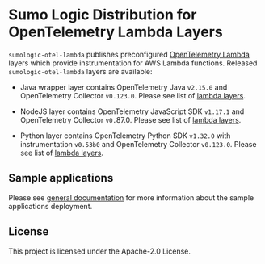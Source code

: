# Sumo Logic Distribution for OpenTelemetry Lambda Layers

`sumologic-otel-lambda` publishes preconfigured [OpenTelemetry Lambda](https://github.com/open-telemetry/opentelemetry-lambda) layers which provide instrumentation for AWS Lambda functions.
Released `sumologic-otel-lambda` layers are available:

- Java wrapper layer contains OpenTelemetry Java `v2.15.0` and OpenTelemetry Collector `v0.123.0`. Please see list of [lambda layers](https://github.com/SumoLogic/sumologic-otel-lambda/blob/release-java-v2.15.0/java/README.md).

- NodeJS layer contains OpenTelemetry JavaScript SDK `v1.17.1` and OpenTelemetry Collector `v0.`87.0. Please see list of [lambda layers](https://github.com/SumoLogic/sumologic-otel-lambda/blob/release-nodejs-v1.17.2/nodejs/README.md).

- Python layer contains OpenTelemetry Python SDK `v1.32.0` with instrumentation `v0.53b0` and OpenTelemetry Collector `v0.123.0`. Please see list of [lambda layers](https://github.com/SumoLogic/sumologic-otel-lambda/blob/release-python-v1.32.0/python/README.md).

## Sample applications

Please see [general documentation](./docs/sample_applications.md) for more information about the sample applications deployment.

## License

This project is licensed under the Apache-2.0 License.
